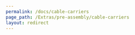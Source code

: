 ```yaml
---
permalink: /docs/cable-carriers
page_path: /Extras/pre-assembly/cable-carriers
layout: redirect
---
```

